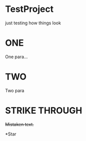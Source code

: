 TestProject
===========
just testing
how things look

ONE
==========
One para...


TWO
==========
Two para

STRIKE THROUGH
====
~~Mistaken text.~~

*Star
